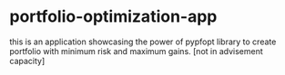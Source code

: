 # portfolio-optimization-app
this is an application showcasing the power of pypfopt library to create portfolio with minimum risk and maximum gains. [not in advisement capacity]
